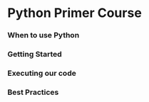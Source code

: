 # Python Primer Course

### When to use Python

### Getting Started

### Executing our code

### Best Practices